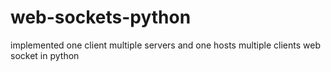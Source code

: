 # web-sockets-python
implemented one client multiple servers and one hosts multiple clients web socket in python
